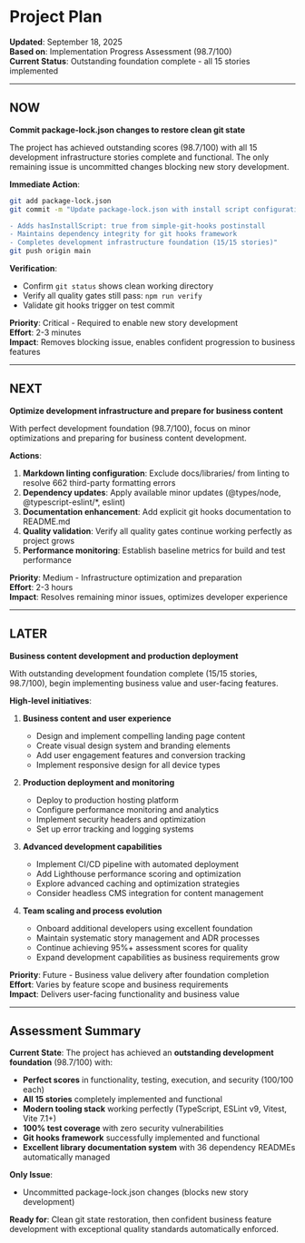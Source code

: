 # Project Plan

**Updated**: September 18, 2025  
**Based on**: Implementation Progress Assessment (98.7/100)  
**Current Status**: Outstanding foundation complete - all 15 stories implemented

---

## NOW

**Commit package-lock.json changes to restore clean git state**

The project has achieved outstanding scores (98.7/100) with all 15 development infrastructure stories complete and functional. The only remaining issue is uncommitted changes blocking new story development.

**Immediate Action**:
```bash
git add package-lock.json
git commit -m "Update package-lock.json with install script configuration

- Adds hasInstallScript: true from simple-git-hooks postinstall
- Maintains dependency integrity for git hooks framework
- Completes development infrastructure foundation (15/15 stories)"
git push origin main
```

**Verification**:
- Confirm `git status` shows clean working directory
- Verify all quality gates still pass: `npm run verify`
- Validate git hooks trigger on test commit

**Priority**: Critical - Required to enable new story development  
**Effort**: 2-3 minutes  
**Impact**: Removes blocking issue, enables confident progression to business features

---

## NEXT

**Optimize development infrastructure and prepare for business content**

With perfect development foundation (98.7/100), focus on minor optimizations and preparing for business content development.

**Actions**:
1. **Markdown linting configuration**: Exclude docs/libraries/ from linting to resolve 662 third-party formatting errors
2. **Dependency updates**: Apply available minor updates (@types/node, @typescript-eslint/*, eslint)
3. **Documentation enhancement**: Add explicit git hooks documentation to README.md
4. **Quality validation**: Verify all quality gates continue working perfectly as project grows
5. **Performance monitoring**: Establish baseline metrics for build and test performance

**Priority**: Medium - Infrastructure optimization and preparation  
**Effort**: 2-3 hours  
**Impact**: Resolves remaining minor issues, optimizes developer experience

---

## LATER

**Business content development and production deployment**

With outstanding development foundation complete (15/15 stories, 98.7/100), begin implementing business value and user-facing features.

**High-level initiatives**:

1. **Business content and user experience**
   - Design and implement compelling landing page content
   - Create visual design system and branding elements
   - Add user engagement features and conversion tracking
   - Implement responsive design for all device types

2. **Production deployment and monitoring**
   - Deploy to production hosting platform
   - Configure performance monitoring and analytics
   - Implement security headers and optimization
   - Set up error tracking and logging systems

3. **Advanced development capabilities**
   - Implement CI/CD pipeline with automated deployment
   - Add Lighthouse performance scoring and optimization
   - Explore advanced caching and optimization strategies
   - Consider headless CMS integration for content management

4. **Team scaling and process evolution**
   - Onboard additional developers using excellent foundation
   - Maintain systematic story management and ADR processes
   - Continue achieving 95%+ assessment scores for quality
   - Expand development capabilities as business requirements grow

**Priority**: Future - Business value delivery after foundation completion  
**Effort**: Varies by feature scope and business requirements  
**Impact**: Delivers user-facing functionality and business value

---

## Assessment Summary

**Current State**: The project has achieved an **outstanding development foundation** (98.7/100) with:
- **Perfect scores** in functionality, testing, execution, and security (100/100 each)
- **All 15 stories** completely implemented and functional
- **Modern tooling stack** working perfectly (TypeScript, ESLint v9, Vitest, Vite 7.1+)
- **100% test coverage** with zero security vulnerabilities
- **Git hooks framework** successfully implemented and functional
- **Excellent library documentation system** with 36 dependency READMEs automatically managed

**Only Issue**: 
- Uncommitted package-lock.json changes (blocks new story development)

**Ready for**: Clean git state restoration, then confident business feature development with exceptional quality standards automatically enforced.